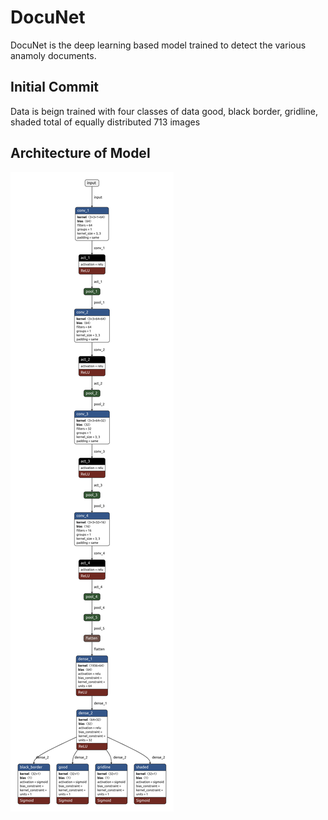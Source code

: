# DocuNet

DocuNet is the deep learning based model trained to detect the various anamoly documents. 

## Initial Commit
Data is beign trained with four classes of data good, black border, gridline, shaded total of equally distributed 713 images 

## Architecture of Model
<img src="DocNet_v_1.h5.png">